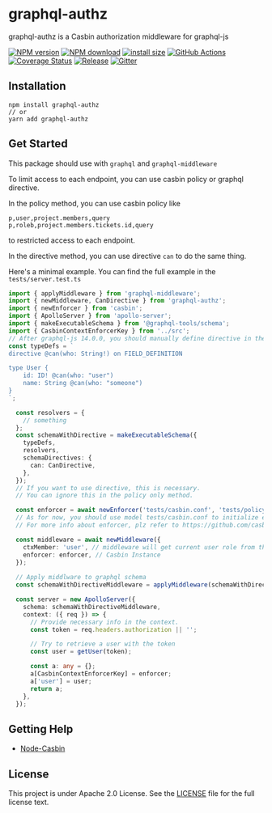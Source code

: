 # graphql-authz

graphql-authz is a Casbin authorization middleware for graphql-js

[![NPM version][npm-image]][npm-url]
[![NPM download][download-image]][download-url]
[![install size](https://packagephobia.now.sh/badge?p=graphql-authz)](https://packagephobia.now.sh/result?p=graphql-authz)
[![GitHub Actions](https://github.com/node-casbin/graphql-authz/workflows/main/badge.svg)](https://github.com/node-casbin/graphql-authz/actions)
[![Coverage Status](https://coveralls.io/repos/github/node-casbin/graphql-authz/badge.svg?branch=master)](https://coveralls.io/github/node-casbin/graphql-authz?branch=master)
[![Release](https://img.shields.io/github/release/node-casbin/graphql-authz.svg)](https://github.com/node-casbin/graphql-authz/releases/latest)
[![Gitter](https://badges.gitter.im/Join%20Chat.svg)](https://gitter.im/casbin/lobby)

[npm-image]: https://img.shields.io/npm/v/graphql-authz.svg?style=flat-square
[npm-url]: https://npmjs.org/package/graphql-authz
[download-image]: https://img.shields.io/npm/dm/graphql-authz.svg?style=flat-square
[download-url]: https://npmjs.org/package/graphql-authz

## Installation

```shell
npm install graphql-authz
// or
yarn add graphql-authz
```

## Get Started

This package should use with `graphql` and `graphql-middleware`

To limit access to each endpoint, you can use casbin policy or graphql directive.

In the policy method, you can use casbin policy like
```csv
p,user,project.members,query
p,roleb,project.members.tickets.id,query
```
to restricted access to each endpoint.

In the directive method, you can use directive `can` to do the same thing.

Here's a minimal example. You can find the full example in the `tests/server.test.ts`
```typescript
import { applyMiddleware } from 'graphql-middleware';
import { newMiddleware, CanDirective } from 'graphql-authz';
import { newEnforcer } from 'casbin';
import { ApolloServer } from 'apollo-server';
import { makeExecutableSchema } from '@graphql-tools/schema';
import { CasbinContextEnforcerKey } from '../src';
// After graphql-js 14.0.0, you should manually define directive in the SDL.
const typeDefs = `
directive @can(who: String!) on FIELD_DEFINITION

type User {
    id: ID! @can(who: "user")
    name: String @can(who: "someone")
}
`;

  const resolvers = {
    // something
  };
  const schemaWithDirective = makeExecutableSchema({
    typeDefs,
    resolvers,
    schemaDirectives: {
      can: CanDirective,
    },
  }); 
  // If you want to use directive, this is necessary.
  // You can ignore this in the policy only method.

  const enforcer = await newEnforcer('tests/casbin.conf', 'tests/policy.csv');
  // As for now, you should use model tests/casbin.conf to initialize enforcer.
  // For more info about enforcer, plz refer to https://github.com/casbin/node-casbin

  const middleware = await newMiddleware({
    ctxMember: 'user', // middleware will get current user role from the graphql context[ctxMember]
    enforcer: enforcer, // Casbin Instance
  });
  
  // Apply middlware to graphql schema
  const schemaWithDirectiveMiddleware = applyMiddleware(schemaWithDirective, middleware);

  const server = new ApolloServer({
    schema: schemaWithDirectiveMiddleware,
    context: ({ req }) => {
      // Provide necessary info in the context.
      const token = req.headers.authorization || '';

      // Try to retrieve a user with the token
      const user = getUser(token);

      const a: any = {};
      a[CasbinContextEnforcerKey] = enforcer;
      a['user'] = user;
      return a;
    },
  });
```

## Getting Help

- [Node-Casbin](https://github.com/casbin/node-casbin)

## License

This project is under Apache 2.0 License. See the [LICENSE](LICENSE) file for the full license text.
